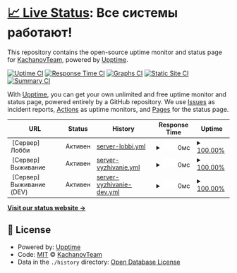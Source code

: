 # [📈 Live Status](https://status.kachanovcraft.com): <!--live status--> **Все системы работают!**

This repository contains the open-source uptime monitor and status page for [KachanovTeam](https://kachanovcraft.com), powered by [Upptime](https://github.com/upptime/upptime).

[![Uptime CI](https://github.com/KachanovTeam/status/workflows/Uptime%20CI/badge.svg)](https://github.com/KachanovTeam/status/actions?query=workflow%3A%22Uptime+CI%22)
[![Response Time CI](https://github.com/KachanovTeam/status/workflows/Response%20Time%20CI/badge.svg)](https://github.com/KachanovTeam/status/actions?query=workflow%3A%22Response+Time+CI%22)
[![Graphs CI](https://github.com/KachanovTeam/status/workflows/Graphs%20CI/badge.svg)](https://github.com/KachanovTeam/status/actions?query=workflow%3A%22Graphs+CI%22)
[![Static Site CI](https://github.com/KachanovTeam/status/workflows/Static%20Site%20CI/badge.svg)](https://github.com/KachanovTeam/status/actions?query=workflow%3A%22Static+Site+CI%22)
[![Summary CI](https://github.com/KachanovTeam/status/workflows/Summary%20CI/badge.svg)](https://github.com/KachanovTeam/status/actions?query=workflow%3A%22Summary+CI%22)

With [Upptime](https://upptime.js.org), you can get your own unlimited and free uptime monitor and status page, powered entirely by a GitHub repository. We use [Issues](https://github.com/KachanovTeam/status/issues) as incident reports, [Actions](https://github.com/KachanovTeam/status/actions) as uptime monitors, and [Pages](https://status.kachanovcraft.com) for the status page.

<!--start: status pages-->
<!-- This summary is generated by Upptime (https://github.com/upptime/upptime) -->
<!-- Do not edit this manually, your changes will be overwritten -->
<!-- prettier-ignore -->
| URL | Status | History | Response Time | Uptime |
| --- | ------ | ------- | ------------- | ------ |
| <img alt="" src="https://favicons.githubusercontent.com/null" height="13"> [Сервер] Лобби | Активен | [server-lobbi.yml](https://github.com/KachanovTeam/status/commits/HEAD/history/server-lobbi.yml) | <details><summary><img alt="Response time graph" src="./graphs/server-lobbi/response-time-week.png" height="20"> 0мс</summary><br><a href="https://status.kachanovcraft.com/history/server-lobbi"><img alt="Response time 372" src="https://img.shields.io/endpoint?url=https%3A%2F%2Fraw.githubusercontent.com%2FKachanovTeam%2Fstatus%2FHEAD%2Fapi%2Fserver-lobbi%2Fresponse-time.json"></a><br><a href="https://status.kachanovcraft.com/history/server-lobbi"><img alt="24-hour response time 0" src="https://img.shields.io/endpoint?url=https%3A%2F%2Fraw.githubusercontent.com%2FKachanovTeam%2Fstatus%2FHEAD%2Fapi%2Fserver-lobbi%2Fresponse-time-day.json"></a><br><a href="https://status.kachanovcraft.com/history/server-lobbi"><img alt="7-day response time 0" src="https://img.shields.io/endpoint?url=https%3A%2F%2Fraw.githubusercontent.com%2FKachanovTeam%2Fstatus%2FHEAD%2Fapi%2Fserver-lobbi%2Fresponse-time-week.json"></a><br><a href="https://status.kachanovcraft.com/history/server-lobbi"><img alt="30-day response time 337" src="https://img.shields.io/endpoint?url=https%3A%2F%2Fraw.githubusercontent.com%2FKachanovTeam%2Fstatus%2FHEAD%2Fapi%2Fserver-lobbi%2Fresponse-time-month.json"></a><br><a href="https://status.kachanovcraft.com/history/server-lobbi"><img alt="1-year response time 372" src="https://img.shields.io/endpoint?url=https%3A%2F%2Fraw.githubusercontent.com%2FKachanovTeam%2Fstatus%2FHEAD%2Fapi%2Fserver-lobbi%2Fresponse-time-year.json"></a></details> | <details><summary><a href="https://status.kachanovcraft.com/history/server-lobbi">100.00%</a></summary><a href="https://status.kachanovcraft.com/history/server-lobbi"><img alt="All-time uptime 100.00%" src="https://img.shields.io/endpoint?url=https%3A%2F%2Fraw.githubusercontent.com%2FKachanovTeam%2Fstatus%2FHEAD%2Fapi%2Fserver-lobbi%2Fuptime.json"></a><br><a href="https://status.kachanovcraft.com/history/server-lobbi"><img alt="24-hour uptime 100.00%" src="https://img.shields.io/endpoint?url=https%3A%2F%2Fraw.githubusercontent.com%2FKachanovTeam%2Fstatus%2FHEAD%2Fapi%2Fserver-lobbi%2Fuptime-day.json"></a><br><a href="https://status.kachanovcraft.com/history/server-lobbi"><img alt="7-day uptime 100.00%" src="https://img.shields.io/endpoint?url=https%3A%2F%2Fraw.githubusercontent.com%2FKachanovTeam%2Fstatus%2FHEAD%2Fapi%2Fserver-lobbi%2Fuptime-week.json"></a><br><a href="https://status.kachanovcraft.com/history/server-lobbi"><img alt="30-day uptime 100.00%" src="https://img.shields.io/endpoint?url=https%3A%2F%2Fraw.githubusercontent.com%2FKachanovTeam%2Fstatus%2FHEAD%2Fapi%2Fserver-lobbi%2Fuptime-month.json"></a><br><a href="https://status.kachanovcraft.com/history/server-lobbi"><img alt="1-year uptime 100.00%" src="https://img.shields.io/endpoint?url=https%3A%2F%2Fraw.githubusercontent.com%2FKachanovTeam%2Fstatus%2FHEAD%2Fapi%2Fserver-lobbi%2Fuptime-year.json"></a></details>
| <img alt="" src="https://favicons.githubusercontent.com/null" height="13"> [Сервер] Выживание | Активен | [server-vyzhivanie.yml](https://github.com/KachanovTeam/status/commits/HEAD/history/server-vyzhivanie.yml) | <details><summary><img alt="Response time graph" src="./graphs/server-vyzhivanie/response-time-week.png" height="20"> 0мс</summary><br><a href="https://status.kachanovcraft.com/history/server-vyzhivanie"><img alt="Response time 165" src="https://img.shields.io/endpoint?url=https%3A%2F%2Fraw.githubusercontent.com%2FKachanovTeam%2Fstatus%2FHEAD%2Fapi%2Fserver-vyzhivanie%2Fresponse-time.json"></a><br><a href="https://status.kachanovcraft.com/history/server-vyzhivanie"><img alt="24-hour response time 0" src="https://img.shields.io/endpoint?url=https%3A%2F%2Fraw.githubusercontent.com%2FKachanovTeam%2Fstatus%2FHEAD%2Fapi%2Fserver-vyzhivanie%2Fresponse-time-day.json"></a><br><a href="https://status.kachanovcraft.com/history/server-vyzhivanie"><img alt="7-day response time 0" src="https://img.shields.io/endpoint?url=https%3A%2F%2Fraw.githubusercontent.com%2FKachanovTeam%2Fstatus%2FHEAD%2Fapi%2Fserver-vyzhivanie%2Fresponse-time-week.json"></a><br><a href="https://status.kachanovcraft.com/history/server-vyzhivanie"><img alt="30-day response time 187" src="https://img.shields.io/endpoint?url=https%3A%2F%2Fraw.githubusercontent.com%2FKachanovTeam%2Fstatus%2FHEAD%2Fapi%2Fserver-vyzhivanie%2Fresponse-time-month.json"></a><br><a href="https://status.kachanovcraft.com/history/server-vyzhivanie"><img alt="1-year response time 165" src="https://img.shields.io/endpoint?url=https%3A%2F%2Fraw.githubusercontent.com%2FKachanovTeam%2Fstatus%2FHEAD%2Fapi%2Fserver-vyzhivanie%2Fresponse-time-year.json"></a></details> | <details><summary><a href="https://status.kachanovcraft.com/history/server-vyzhivanie">100.00%</a></summary><a href="https://status.kachanovcraft.com/history/server-vyzhivanie"><img alt="All-time uptime 100.00%" src="https://img.shields.io/endpoint?url=https%3A%2F%2Fraw.githubusercontent.com%2FKachanovTeam%2Fstatus%2FHEAD%2Fapi%2Fserver-vyzhivanie%2Fuptime.json"></a><br><a href="https://status.kachanovcraft.com/history/server-vyzhivanie"><img alt="24-hour uptime 100.00%" src="https://img.shields.io/endpoint?url=https%3A%2F%2Fraw.githubusercontent.com%2FKachanovTeam%2Fstatus%2FHEAD%2Fapi%2Fserver-vyzhivanie%2Fuptime-day.json"></a><br><a href="https://status.kachanovcraft.com/history/server-vyzhivanie"><img alt="7-day uptime 100.00%" src="https://img.shields.io/endpoint?url=https%3A%2F%2Fraw.githubusercontent.com%2FKachanovTeam%2Fstatus%2FHEAD%2Fapi%2Fserver-vyzhivanie%2Fuptime-week.json"></a><br><a href="https://status.kachanovcraft.com/history/server-vyzhivanie"><img alt="30-day uptime 100.00%" src="https://img.shields.io/endpoint?url=https%3A%2F%2Fraw.githubusercontent.com%2FKachanovTeam%2Fstatus%2FHEAD%2Fapi%2Fserver-vyzhivanie%2Fuptime-month.json"></a><br><a href="https://status.kachanovcraft.com/history/server-vyzhivanie"><img alt="1-year uptime 100.00%" src="https://img.shields.io/endpoint?url=https%3A%2F%2Fraw.githubusercontent.com%2FKachanovTeam%2Fstatus%2FHEAD%2Fapi%2Fserver-vyzhivanie%2Fuptime-year.json"></a></details>
| <img alt="" src="https://favicons.githubusercontent.com/null" height="13"> [Сервер] Выживание (DEV) | Активен | [server-vyzhivanie-dev.yml](https://github.com/KachanovTeam/status/commits/HEAD/history/server-vyzhivanie-dev.yml) | <details><summary><img alt="Response time graph" src="./graphs/server-vyzhivanie-dev/response-time-week.png" height="20"> 0мс</summary><br><a href="https://status.kachanovcraft.com/history/server-vyzhivanie-dev"><img alt="Response time 251" src="https://img.shields.io/endpoint?url=https%3A%2F%2Fraw.githubusercontent.com%2FKachanovTeam%2Fstatus%2FHEAD%2Fapi%2Fserver-vyzhivanie-dev%2Fresponse-time.json"></a><br><a href="https://status.kachanovcraft.com/history/server-vyzhivanie-dev"><img alt="24-hour response time 0" src="https://img.shields.io/endpoint?url=https%3A%2F%2Fraw.githubusercontent.com%2FKachanovTeam%2Fstatus%2FHEAD%2Fapi%2Fserver-vyzhivanie-dev%2Fresponse-time-day.json"></a><br><a href="https://status.kachanovcraft.com/history/server-vyzhivanie-dev"><img alt="7-day response time 0" src="https://img.shields.io/endpoint?url=https%3A%2F%2Fraw.githubusercontent.com%2FKachanovTeam%2Fstatus%2FHEAD%2Fapi%2Fserver-vyzhivanie-dev%2Fresponse-time-week.json"></a><br><a href="https://status.kachanovcraft.com/history/server-vyzhivanie-dev"><img alt="30-day response time 0" src="https://img.shields.io/endpoint?url=https%3A%2F%2Fraw.githubusercontent.com%2FKachanovTeam%2Fstatus%2FHEAD%2Fapi%2Fserver-vyzhivanie-dev%2Fresponse-time-month.json"></a><br><a href="https://status.kachanovcraft.com/history/server-vyzhivanie-dev"><img alt="1-year response time 251" src="https://img.shields.io/endpoint?url=https%3A%2F%2Fraw.githubusercontent.com%2FKachanovTeam%2Fstatus%2FHEAD%2Fapi%2Fserver-vyzhivanie-dev%2Fresponse-time-year.json"></a></details> | <details><summary><a href="https://status.kachanovcraft.com/history/server-vyzhivanie-dev">100.00%</a></summary><a href="https://status.kachanovcraft.com/history/server-vyzhivanie-dev"><img alt="All-time uptime 100.00%" src="https://img.shields.io/endpoint?url=https%3A%2F%2Fraw.githubusercontent.com%2FKachanovTeam%2Fstatus%2FHEAD%2Fapi%2Fserver-vyzhivanie-dev%2Fuptime.json"></a><br><a href="https://status.kachanovcraft.com/history/server-vyzhivanie-dev"><img alt="24-hour uptime 100.00%" src="https://img.shields.io/endpoint?url=https%3A%2F%2Fraw.githubusercontent.com%2FKachanovTeam%2Fstatus%2FHEAD%2Fapi%2Fserver-vyzhivanie-dev%2Fuptime-day.json"></a><br><a href="https://status.kachanovcraft.com/history/server-vyzhivanie-dev"><img alt="7-day uptime 100.00%" src="https://img.shields.io/endpoint?url=https%3A%2F%2Fraw.githubusercontent.com%2FKachanovTeam%2Fstatus%2FHEAD%2Fapi%2Fserver-vyzhivanie-dev%2Fuptime-week.json"></a><br><a href="https://status.kachanovcraft.com/history/server-vyzhivanie-dev"><img alt="30-day uptime 100.00%" src="https://img.shields.io/endpoint?url=https%3A%2F%2Fraw.githubusercontent.com%2FKachanovTeam%2Fstatus%2FHEAD%2Fapi%2Fserver-vyzhivanie-dev%2Fuptime-month.json"></a><br><a href="https://status.kachanovcraft.com/history/server-vyzhivanie-dev"><img alt="1-year uptime 100.00%" src="https://img.shields.io/endpoint?url=https%3A%2F%2Fraw.githubusercontent.com%2FKachanovTeam%2Fstatus%2FHEAD%2Fapi%2Fserver-vyzhivanie-dev%2Fuptime-year.json"></a></details>

<!--end: status pages-->

[**Visit our status website →**](https://status.kachanovcraft.com)

## 📄 License

- Powered by: [Upptime](https://github.com/upptime/upptime)
- Code: [MIT](./LICENSE) © [KachanovTeam](https://kachanovcraft.com)
- Data in the `./history` directory: [Open Database License](https://opendatacommons.org/licenses/odbl/1-0/)
